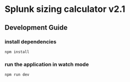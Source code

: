 # Splunk sizing calculator v2.1
## Development Guide
### install dependencies
```
npm install
```
### run the application in watch mode
```
npm run dev
```
